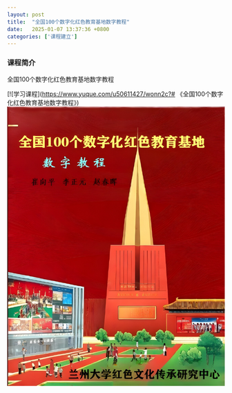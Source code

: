 ```yaml
---
layout: post
title:  "全国100个数字化红色教育基地数字教程"
date:   2025-01-07 13:37:36 +0800
categories: ['课程建立']
---
```

### 课程简介
全国100个数字化红色教育基地数字教程

[![学习课程](https://www.yuque.com/u50611427/wonn2c?# 《全国100个数字化红色教育基地数字教程》)
[![全国100个数字化红色教育基地数字教程 课程](/images/book-thumb/hongsejiaoyv.png)](https://www.yuque.com/u50611427/wonn2c?#)
